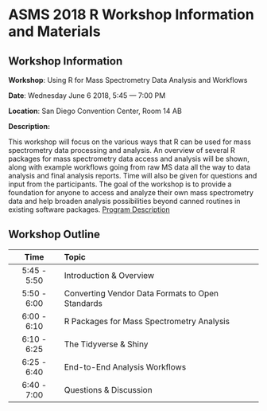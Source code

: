 # ASMS 2018 R Workshop Information and Materials

## Workshop Information

**Workshop**: Using R for Mass Spectrometry Data Analysis and Workflows

**Date**: Wednesday June 6 2018, 5:45 — 7:00 PM

**Location**: San Diego Convention Center, Room 14 AB

**Description:**

This workshop will focus on the various ways that R can be used for mass spectrometry data processing and analysis. An overview of several R packages for mass spectrometry data access and analysis will be shown, along with example workflows going from raw MS data all the way to data analysis and final analysis reports. Time will also be given for questions and input from the participants. The goal of the workshop is to provide a foundation for anyone to access and analyze their own mass spectrometry data and help broaden analysis possibilities beyond canned routines in existing software packages.
[Program Description](http://www.asms.org/docs/default-source/ASMS-2018---San-Diego/wed-workshops-v5.pdf?sfvrsn=2)


## Workshop Outline

| Time | Topic |
| :-: | :- |
| 5:45 - 5:50 | Introduction & Overview |
| 5:50 - 6:00 | Converting Vendor Data Formats to Open Standards |
| 6:00 - 6:10 | R Packages for Mass Spectrometry Analysis |
| 6:10 - 6:25 | The Tidyverse & Shiny |
| 6:25 - 6:40 | End-to-End Analysis Workflows |
| 6:40 - 7:00 | Questions & Discussion |

